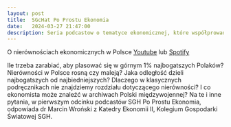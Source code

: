 ```yaml
---
layout: post
title:  SGcHat Po Prostu Ekonomia
date:   2024-03-27 21:47:00
description: Seria podcastow o tematyce ekonomicznej, które współprowadzę z prof. Igą Magdą na SGH
---
```


O nierównościach ekonomicznych w Polsce [Youtube](https://www.youtube.com/watch?v=ptquU3Zo4Pc) lub [Spotify](https://open.spotify.com/episode/5W2lE3fP8B3bIqJebO8jRt?si=PIbMFWSlQ46-woqNlIaUIQ&fbclid=IwAR22EYPYuvEJ_S0Bo1g7tTyFc9EyIbzLBpo1oo0xtaVS5mjys_qyGNmtjX8_aem_AWVmTIsb7D9lMPuIMVuFiIWl20MecO6Ag8-A4VpHy0GgFtkkICsoThnYagWHkASUb4U7UEZ_KBbcORbNf9Ka68Hf&nd=1&dlsi=da51d0d8804848a1)

Ile trzeba zarabiać, aby plasować się w górnym 1% najbogatszych Polaków? Nierówności w Polsce rosną czy maleją? Jaka odległość dzieli najbogatszych od najbiedniejszych? Dlaczego w klasycznych podręcznikach nie znajdziemy rozdziału dotyczącego nierówności? I co ekonomista może znaleźć w archiwach Polski międzywojennej? Na te i inne pytania, w pierwszym odcinku podcastów SGH Po Prostu Ekonomia, odpowiada dr Marcin Wroński z Katedry Ekonomii II, Kolegium Gospodarki Światowej SGH.


  
